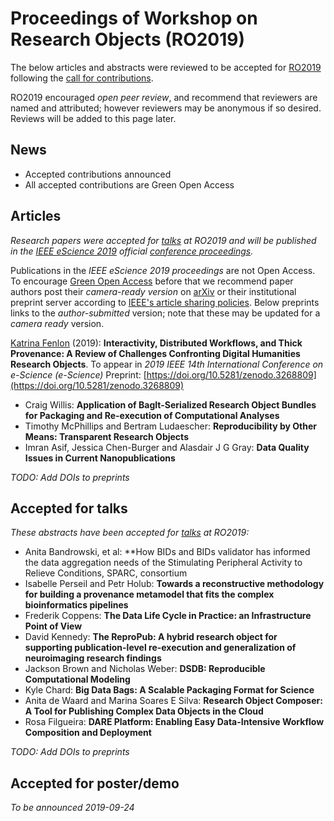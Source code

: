 # Proceedings of Workshop on Research Objects (RO2019)


The below articles and abstracts were reviewed to be accepted for [RO2019](/ro2019/) following the [call for contributions](ro2019/cfp). <!-- See also the [schedule](/ro2019/schedule/) for the corresponding talks. -->

RO2019 encouraged _open peer review_, and recommend that reviewers are named and attributed; however reviewers may be anonymous if so desired. Reviews will be added to this page later.

## News

* Accepted contributions announced
* All accepted contributions are Green Open Access


## Articles

_Research papers were accepted for [talks](/ro2019/schedule/) at RO2019 and will be published in the [IEEE eScience 2019](https://escience2019.sdsc.edu/) official [conference proceedings](https://ieeexplore.ieee.org/servlet/opac?punumber=1001511 )._

Publications in the _IEEE eScience 2019 proceedings_ are not Open Access. To encourage [Green Open Access](http://www.library.manchester.ac.uk/using-the-library/staff/research/services/open-access-at-manchester/understanding-open-access/#d.en.403436) before that we recommend paper authors post their _camera-ready version_ on [arXiv](https://arxiv.org/) or their institutional preprint server according to [IEEE's article sharing policies](https://ieeeauthorcenter.ieee.org/publish-with-ieee/author-education-resources/guidelines-and-policies/policy-posting-your-article/). Below preprints links to the _author-submitted_ version; note that these may be updated for a _camera ready_ version.

[Katrina Fenlon](https://orcid.org/0000-0003-1483-5335) (2019):
**Interactivity, Distributed Workflows, and Thick Provenance: A Review of Challenges Confronting Digital Humanities Research Objects**.
To appear in _2019 IEEE 14th International Conference on e-Science (e-Science)_
Preprint: [https://doi.org/10.5281/zenodo.3268809](https://doi.org/10.5281/zenodo.3268809)

* Craig Willis: **Application of BagIt-Serialized Research Object Bundles for Packaging and Re-execution of Computational Analyses**
* Timothy McPhillips and Bertram Ludaescher: **Reproducibility by Other Means: Transparent Research Objects**
* Imran Asif, Jessica Chen-Burger and Alasdair J G Gray: **Data Quality Issues in Current Nanopublications**

_TODO: Add DOIs to preprints_

## Accepted for talks

_These abstracts have been accepted for [talks](/ro2019/schedule/) at RO2019:_


* Anita Bandrowski, et al: **How BIDs and BIDs validator has informed the data aggregation needs of the Stimulating Peripheral Activity to Relieve Conditions, SPARC, consortium
* Isabelle Perseil and Petr Holub: **Towards a reconstructive methodology for building a provenance metamodel that fits the complex bioinformatics pipelines**
* Frederik Coppens: **The Data Life Cycle in Practice: an Infrastructure Point of View**
* David Kennedy: **The ReproPub: A hybrid research object for supporting publication-level re-execution and generalization of neuroimaging research findings**
* Jackson Brown and Nicholas Weber: **DSDB: Reproducible Computational Modeling**
* Kyle Chard:	**Big Data Bags: A Scalable Packaging Format for Science**
* Anita de Waard and Marina Soares E Silva: **Research Object Composer: A Tool for Publishing Complex Data Objects in the Cloud**
* Rosa Filgueira:	**DARE Platform: Enabling Easy Data-Intensive Workflow Composition and Deployment**

_TODO: Add DOIs to preprints_


## Accepted for poster/demo

_To be announced 2019-09-24_
